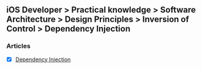## iOS Developer > Practical knowledge > Software Architecture > Design Principles > Inversion of Control > Dependency Injection

### Articles
- [X] [Dependency Injection](https://www.objc.io/issues/15-testing/dependency-injection/)


